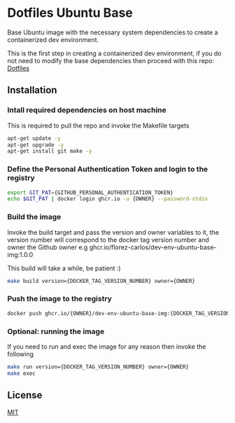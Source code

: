 # Dotfiles Ubuntu Base

Base Ubuntu image with the necessary system dependencies to create a containerized 
dev environment.

This is the first step in creating a containerized dev environment, if you do
not need to modify the base dependencies then proceed with this repo: 
[Dotfiles](https://gtihub.com/florez-carlos/dotfiles) 

## Installation

### Intall required dependencies on host machine

This is required to pull the repo and invoke the Makefile targets

```bash
apt-get update -y
apt-get upgrade -y
apt-get install git make -y
```

### Define the Personal Authentication Token and login to the registry

```bash
export GIT_PAT={GITHUB_PERSONAL_AUTHENTICATION_TOKEN}
echo $GIT_PAT | docker login ghcr.io -u {OWNER} --password-stdin
```

### Build the image

Invoke the build target and pass the version and owner variables to it,
the version number will correspond to the docker tag version number and
owner the Github owner
e.g  ghcr.io/florez-carlos/dev-env-ubuntu-base-img:1.0.0

This build will take a while, be patient :)

```bash
make build version={DOCKER_TAG_VERSION_NUMBER} owner={OWNER}
```

### Push the image to the registry


```bash
docker push ghcr.io/{OWNER}/dev-env-ubuntu-base-img:{DOCKER_TAG_VERSION_NUMBER}
```

### Optional: running the image

If you need to run and exec the image for any reason then invoke the following

```bash
make run version={DOCKER_TAG_VERSION_NUMBER} owner={OWNER}
make exec
```

## License
[MIT](https://choosealicense.com/licenses/mit/)
